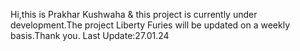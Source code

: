 Hi,this is Prakhar Kushwaha & this project is currently under development.The project Liberty Furies will be updated on a weekly basis.Thank you.
Last Update:27.01.24
